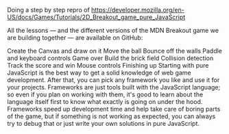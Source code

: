 Doing a step by step repro of https://developer.mozilla.org/en-US/docs/Games/Tutorials/2D_Breakout_game_pure_JavaScript

All the lessons — and the different versions of the MDN Breakout game we are building together — are available on GitHub:

Create the Canvas and draw on it
Move the ball
Bounce off the walls
Paddle and keyboard controls
Game over
Build the brick field
Collision detection
Track the score and win
Mouse controls
Finishing up
Starting with pure JavaScript is the best way to get a solid knowledge of web game development. After that, you can pick any framework you like and use it for your projects. Frameworks are just tools built with the JavaScript language; so even if you plan on working with them, it's good to learn about the language itself first to know what exactly is going on under the hood. Frameworks speed up development time and help take care of boring parts of the game, but if something is not working as expected, you can always try to debug that or just write your own solutions in pure JavaScript.

